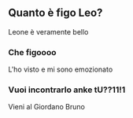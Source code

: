 ## Quanto è figo Leo?

Leone è veramente bello

### Che figoooo

L'ho visto e mi sono emozionato

### Vuoi incontrarlo anke tU??11!1

Vieni al Giordano Bruno
